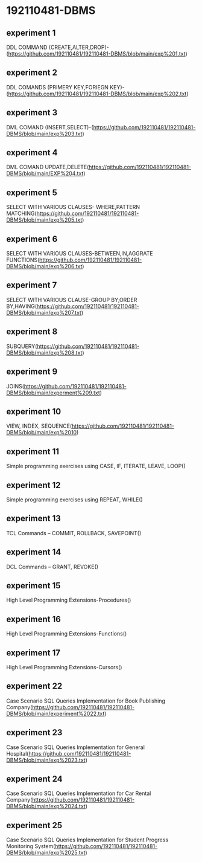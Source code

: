 # 192110481-DBMS
## experiment 1
DDL COMMAND (CREATE,ALTER,DROP)-(https://github.com/192110481/192110481-DBMS/blob/main/exp%201.txt)
## experiment 2
DDL COMANDS (PRIMERY KEY,FORIEGN KEY)-(https://github.com/192110481/192110481-DBMS/blob/main/exp%202.txt)
## experiment 3
DML COMAND (INSERT,SELECT)-(https://github.com/192110481/192110481-DBMS/blob/main/exp%203.txt)
## experiment 4
DML COMAND UPDATE,DELETE(https://github.com/192110481/192110481-DBMS/blob/main/EXP%204.txt)
## experiment 5
SELECT WITH VARIOUS CLAUSES- WHERE,PATTERN MATCHING(https://github.com/192110481/192110481-DBMS/blob/main/exp%205.txt)
## experiment 6
SELECT WITH VARIOUS CLAUSES-BETWEEN,IN,AGGRATE FUNCTIONS(https://github.com/192110481/192110481-DBMS/blob/main/exp%206.txt)
## experiment 7
 SELECT WITH VARIOUS CLAUSE-GROUP BY,ORDER BY,HAVING(https://github.com/192110481/192110481-DBMS/blob/main/exp%207.txt)
## experiment 8
SUBQUERY(https://github.com/192110481/192110481-DBMS/blob/main/exp%208.txt)
## experiment 9
JOINS(https://github.com/192110481/192110481-DBMS/blob/main/experment%209.txt)
## experiment 10
VIEW, INDEX, SEQUENCE(https://github.com/192110481/192110481-DBMS/blob/main/exp%2010)
## experiment 11
Simple programming  exercises using CASE, IF, ITERATE, LEAVE, LOOP()
## experiment 12
Simple programming  exercises using REPEAT, WHILE()
## experiment 13
TCL Commands – COMMIT, ROLLBACK, SAVEPOINT()
## experiment 14
DCL Commands – GRANT, REVOKE()
## experiment 15
High Level Programming Extensions-Procedures()
## experiment 16
High Level Programming Extensions-Functions()
## experiment 17
High Level Programming Extensions-Cursors()
## experiment 22
Case Scenario SQL Queries Implementation for Book Publishing Company(https://github.com/192110481/192110481-DBMS/blob/main/experiment%2022.txt)
## experiment 23
Case Scenario SQL Queries Implementation for General Hospital(https://github.com/192110481/192110481-DBMS/blob/main/exp%2023.txt)
## experiment 24
Case Scenario SQL Queries Implementation for Car Rental Company(https://github.com/192110481/192110481-DBMS/blob/main/exp%2024.txt)
## experiment 25
Case Scenario SQL Queries Implementation for Student Progress Monitoring System(https://github.com/192110481/192110481-DBMS/blob/main/exp%2025.txt)
